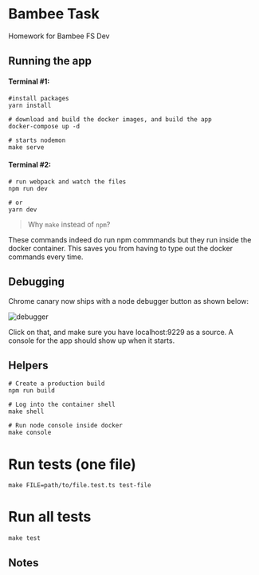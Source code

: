 # Bambee Task

Homework for Bambee FS Dev

## Running the app

#### Terminal #1:
```
#install packages
yarn install

# download and build the docker images, and build the app
docker-compose up -d

# starts nodemon
make serve
```

#### Terminal #2:
```
# run webpack and watch the files
npm run dev

# or
yarn dev
```

> Why `make` instead of `npm`?

These commands indeed do run npm commmands but they run inside the docker
container. This saves you from having to type out the docker commands every time.

## Debugging

Chrome canary now ships with a node debugger button as shown below:

![debugger](https://d3vv6lp55qjaqc.cloudfront.net/items/1i0C2O2n1G2F370V2r2N/%5Ba59661ea9da99b4d5a5739016404bb34%5D_Screenshot%25202017-05-23%252005.05.21.png?X-CloudApp-Visitor-Id=1754851&v=e920ded3)

Click on that, and make sure you have localhost:9229 as a source. A console for
the app should show up when it starts.

## Helpers
```
# Create a production build
npm run build

# Log into the container shell
make shell

# Run node console inside docker
make console
```

# Run tests (one file)
```
make FILE=path/to/file.test.ts test-file
```

# Run all tests
```
make test
```

## Notes
